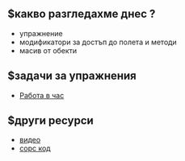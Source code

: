 ## $какво разгледахме днес ?
- упражнение
- модификатори за достъп до полета и методи
- масив от обекти

## $задачи за упражнения
- [Работа в час](https://github.com/mihail-petrov/netit-webdev-java/tree/master/2022-2023/%40semester_1/week-08-1/cw)

## $други ресурси
- [видео](https://drive.google.com/file/d/1TYo0hdY4-HngsW7CBe2WcJF1DpX_d4uC/view?usp=sharing)
- [сорс код](https://github.com/mihail-petrov/netit-webdev-java/tree/master/2022-2023/%40semester_1/week-08-1/source)